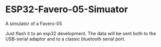 # ESP32-Favero-05-Simuator
A simulator of a Favero-05 

Just flash it to an esp32 development.
The data will be sent both to the USB-serial adaptor and to a classic bluetooth serial port.
